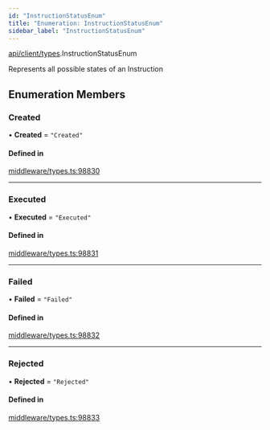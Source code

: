 ```yaml
---
id: "InstructionStatusEnum"
title: "Enumeration: InstructionStatusEnum"
sidebar_label: "InstructionStatusEnum"
---
```


[api/client/types](../../../../../modules/API/Client/Types/Types.md).InstructionStatusEnum

Represents all possible states of an Instruction

## Enumeration Members

### Created

• **Created** = ``"Created"``

#### Defined in

[middleware/types.ts:98830](https://github.com/PolymeshAssociation/polymesh-sdk/blob/f8a937f04/src/middleware/types.ts#L98830)

___

### Executed

• **Executed** = ``"Executed"``

#### Defined in

[middleware/types.ts:98831](https://github.com/PolymeshAssociation/polymesh-sdk/blob/f8a937f04/src/middleware/types.ts#L98831)

___

### Failed

• **Failed** = ``"Failed"``

#### Defined in

[middleware/types.ts:98832](https://github.com/PolymeshAssociation/polymesh-sdk/blob/f8a937f04/src/middleware/types.ts#L98832)

___

### Rejected

• **Rejected** = ``"Rejected"``

#### Defined in

[middleware/types.ts:98833](https://github.com/PolymeshAssociation/polymesh-sdk/blob/f8a937f04/src/middleware/types.ts#L98833)
